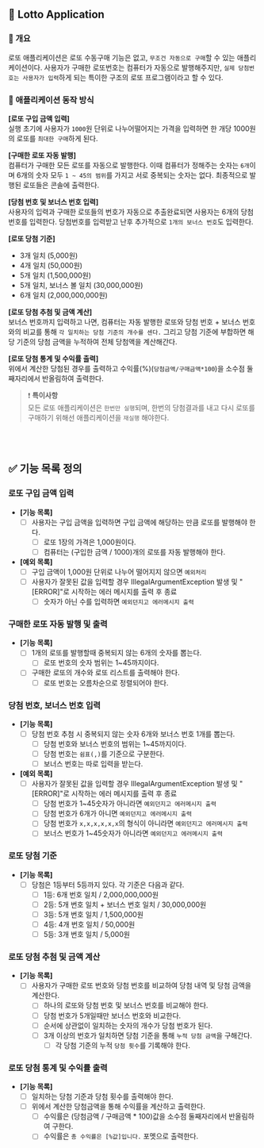 ## 🎱 Lotto Application

### 📌 개요

로또 애플리케이션은 로또 수동구매 기능은 없고, `무조건 자동으로 구매`할 수 있는 애플리케이션이다.
사용자가 구매한 로또번호는 컴퓨터가 자동으로 발행해주지만, `실제 당첨번호는 사용자가 입력`하게 되는
특이한 구조의 로또 프로그램이라고 할 수 있다.

### 📌 애플리케이션 동작 방식

**[로또 구입 금액 입력]**   
실행 초기에 사용자가 `1000`원 단위로 나누어떨어지는 가격을 입력하면 한 개당 1000원의 로또를
`최대한 구매`하게 된다.

**[구매한 로또 자동 발행]**   
컴퓨터가 구매한 모든 로또를 자동으로 발행한다. 이때 컴퓨터가 정해주는
숫자는 `6개`이며 6개의 숫자 모두 `1 ~ 45의 범위`를 가지고 서로 중복되는 숫자는 없다.
최종적으로 발행된 로또들은 콘솔에 출력한다.

**[당첨 번호 및 보너스 번호 입력]**   
사용자의 입력과 구매한 로또들의 번호가 자동으로 추출완료되면 사용자는 6개의 당첨번호를 입력한다.
당첨번호를 입력받고 난후 추가적으로 `1개의 보너스 번호`도 입력한다.

**[로또 당첨 기준]**

- 3개 일치 (5,000원)
- 4개 일치 (50,000원)
- 5개 일치 (1,500,000원)
- 5개 일치, 보너스 볼 일치 (30,000,000원)
- 6개 일치 (2,000,000,000원)

**[로또 당첨 추첨 및 금액 계산]**   
보너스 번호까지 입력하고 나면, 컴퓨터는 자동 발행한 로또와 당첨 번호 + 보너스 번호와의 비교를 통해
`각 일치하는 당첨 기준의 개수를 센다.` 그리고 당첨 기준에 부합하면 해당 기준의 당첨 금액을 누적하여 전체 당첨액을 계산해간다.

**[로또 당첨 통계 및 수익률 출력]**   
위에서 계산한 당첨된 경우를 출력하고 수익률(%)(`당첨금액/구매금액*100`)을 소수점 둘째자리에서 반올림하여 출력한다.

> ❗️ **특이사항**   
> 모든 로또 애플리케이션은 `한번만 실행`되며, 한번의 당첨결과를 내고
> 다시 로또를 구매하기 위해선 애플리케이션을 `재실행` 해야한다.

<br><br>

## ✅ 기능 목록 정의

### 로또 구입 금액 입력
- **[기능 목록]**
    - [ ] 사용자는 구입 금액을 입력하면 구입 금액에 해당하는 만큼 로또를 발행해야 한다.
        - [ ] 로또 1장의 가격은 1,000원이다.
        - [ ] 컴퓨터는 (구입한 금액 / 1000)개의 로또를 자동 발행해야 한다.

- **[예외 목록]**
    - [ ] 구입 금액이 1,000원 단위로 나누어 떨어지지 않으면 `예외처리`
    - [ ] 사용자가 잘못된 값을 입력할 경우 IllegalArgumentException 발생 및  "[ERROR]"로 시작하는 에러 메시지를 출력 후 종료
        - [ ] 숫자가 아닌 수를 입력하면 `예외던지고 에러메시지 출력`

### 구매한 로또 자동 발행 및 출력
- **[기능 목록]**
    - [ ] 1개의 로또를 발행할때 중복되지 않는 6개의 숫자를 뽑는다.
        - [ ] 로또 번호의 숫자 범위는 1~45까지이다.
    - [ ] 구매한 로또의 개수와 로또 리스트를 출력해야 한다.
        - [ ] 로또 번호는 오름차순으로 정렬되어야 한다.

### 당첨 번호, 보너스 번호 입력
- **[기능 목록]**
    - [ ] 당첨 번호 추첨 시 중복되지 않는 숫자 6개와 보너스 번호 1개를 뽑는다.
        - [ ] 당첨 번호와 보너스 번호의 범위는 1~45까지이다.
        - [ ] 당첨 번호는 `쉼표(,)`를 기준으로 구분한다.
        - [ ] 보너스 번호는 따로 입력을 받는다.

- **[예외 목록]**
    - [ ] 사용자가 잘못된 값을 입력할 경우 IllegalArgumentException 발생 및  "[ERROR]"로 시작하는 에러 메시지를 출력 후 종료
        - [ ] 당첨 번호가 1~45숫자가 아니라면 `예외던지고 에러메시지 출력`
        - [ ] 당첨 번호가 6개가 아니면 `예외던지고 에러메시지 출력`
        - [ ] 당첨 번호가 `x,x,x,x,x,x`의 형식이 아니라면 `예외던지고 에러메시지 출력`
        - [ ] 보너스 번호가 1~45숫자가 아니라면 `예외던지고 에러메시지 출력`

### 로또 당첨 기준
- **[기능 목록]**
    - [ ] 당첨은 1등부터 5등까지 있다. 각 기준은 다음과 같다.
        - [ ] 1등: 6개 번호 일치 / 2,000,000,000원
        - [ ] 2등: 5개 번호 일치 + 보너스 번호 일치 / 30,000,000원
        - [ ] 3등: 5개 번호 일치 / 1,500,000원
        - [ ] 4등: 4개 번호 일치 / 50,000원
        - [ ] 5등: 3개 번호 일치 / 5,000원

### 로또 당첨 추첨 및 금액 계산
- **[기능 목록]**
    - [ ] 사용자가 구매한 로또 번호와 당첨 번호를 비교하여 당첨 내역 및 당첨 금액을 계산한다.
        - [ ] 하나의 로또와 당첨 번호 및 보너스 번호를 비교해야 한다.
        - [ ] 당첨 번호가 5개일때만 보너스 번호와 비교한다.
        - [ ] 순서에 상관없이 일치하는 숫자의 개수가 당첨 번호가 된다.
        - [ ] 3개 이상의 번호가 일치하면 당첨 기준을 통해 `누적 당첨 금액`을 구해간다.
            - [ ] 각 당첨 기준의 누적 `당첨 횟수`를 기록해야 한다.

### 로또 당첨 통계 및 수익률 출력
- **[기능 목록]**
    - [ ] 일치하는 당첨 기준과 당첨 횟수를 출력해야 한다.
    - [ ] 위에서 계산한 당첨금액을 통해 수익률을 계산하고 출력한다.
        - [ ] 수익률은 (당첨금액 / 구매금액 * 100)값을 소수점 둘째자리에서 반올림하여 구한다.
        - [ ] 수익률은 `총 수익률은 [%값]입니다.` 포멧으로 출력한다.
